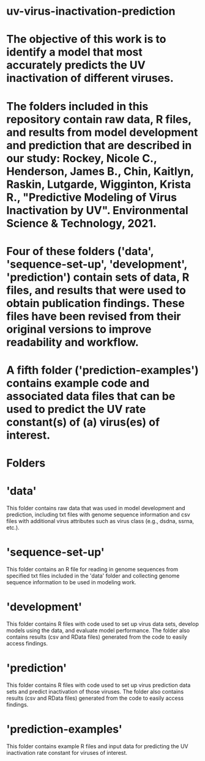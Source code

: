 # uv-virus-inactivation-prediction

# The objective of this work is to identify a model that most accurately predicts the UV inactivation of different viruses.

# The folders included in this repository contain raw data, R files, and results from model development and prediction that are described in our study: Rockey, Nicole C., Henderson, James B., Chin, Kaitlyn, Raskin, Lutgarde, Wigginton, Krista R., "Predictive Modeling of Virus Inactivation by UV". Environmental Science & Technology, 2021.

# Four of these folders ('data', 'sequence-set-up', 'development', 'prediction') contain sets of data, R files, and results that were used to obtain publication findings. These files have been revised from their original versions to improve readability and workflow.

# A fifth folder ('prediction-examples') contains example code and associated data files that can be used to predict the UV rate constant(s) of (a) virus(es) of interest.

# Folders

# 'data'
This folder contains raw data that was used in model development and prediction, including txt files with genome sequence information and csv files with additional virus attributes such as virus class (e.g., dsdna, ssrna, etc.).

# 'sequence-set-up'
This folder contains an R file for reading in genome sequences from specified txt files included in the 'data' folder and collecting genome sequence information to be used in modeling work.

# 'development'
This folder contains R files with code used to set up virus data sets, develop models using the data, and evaluate model performance. The folder also contains results (csv and RData files) generated from the code to easily access findings.

# 'prediction'
This folder contains R files with code used to set up virus prediction data sets and predict inactivation of those viruses. The folder also contains results (csv and RData files) generated from the code to easily access findings.

# 'prediction-examples'
This folder contains example R files and input data for predicting the UV inactivation rate constant for viruses of interest.

